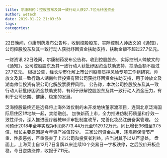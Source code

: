 ```yaml
---
title: 尔康制药：控股股东及其一致行动人获27.7亿元纾困资金
author: wetech
date: 2019-01-22 21:03:50
tags: 
categories: 
---
```

22日晚间，尔康制药发布公告称，收到控股股东、实际控制人帅放文的《通知》，公司控股股东及其一致行动人获批纾困资金扶助支持，扶助金额不超过27.7亿元。
<!-- more -->
一财资讯
22日晚间，尔康制药发布公告称，收到控股股东、实际控制人帅放文的《通知》，公司控股股东及其一致行动人获批纾困资金扶助支持，扶助金额不超过27.7亿元。
根据公告，经长沙市化解上市公司股票质押风险专项工作组研究，帅放文及其一致行动人湖南帅佳投资有限公司获批纾困资金扶助支持，用于帅放文及湖南帅佳投资有限公司化解股票质押风险。
公告称，本次公司控股股东及其一致行动人获批纾困资金扶助支持，有利于纾解控股股东及其一致行动人资金压力，有利于公司长期、健康、稳定的发展。
 
 
泛海控股最终还是选择将上海外滩仅剩的未开发地块董家渡项目，连同北京泛海国际居住区1#地块一起，卖给融创。
加快新药上市，全力推进仿制药质量和疗效一致性评价，深入推进医疗器械审评审批制度改革，完善化妆品注册备案管理。
公司预计2018年全年实现净利润8773.44万元至9129.12万元，同比增长36倍至37.5倍，增长主要原因是今年资产减值较少。
三家公司资金占用、违规担保情节严重、性质恶劣，严重侵害了上市公司和投资者利益，应当对其予以从严惩处。
盘面上，上海莱士自12月7日复牌以来连续10个交易日一字板跌停，之后股价开板企稳，今日逆势涨停，收报于7.11元。
